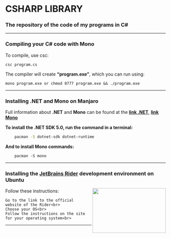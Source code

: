 # CSHARP LIBRARY
### The repository of the code of my programs in C#

---
### Compiling your C# code with Mono

To compile, use csc:
```
csc program.cs
```
The compiler will create **“program.exe”**, which you can run using:
```
mono program.exe or chmod 0777 program.exe && ./program.exe
```
---
### Installing **.NET** and **Mono** on Manjaro

Full information about **.NET** and **Mono** can be found at the [**link .NET**](https://docs.microsoft.com/en-us/dotnet/fundamentals/), [**link Mono**](https://www.mono-project.com/)

**To install the .NET SDK 5.0, run the command in a terminal:**
```sh
	pacman -S dotnet-sdk dotnet-runtime
```
**And to install Mono commands:**
```
	pacman -S mono
```
---
### Installing the [JetBrains Rider](https://www.jetbrains.com/ru-ru/rider/) development environment on Ubuntu
<img align="right" width="230" height="140" src="https://user-images.githubusercontent.com/36339434/123662350-0d70cb80-d83e-11eb-9e44-9120fee0f228.png">

Follow these instructions:
```
Go to the link to the official website of the Rider<br>
Choose your OS<br>
Follow the instructions on the site for your operating system<br>
```
---

